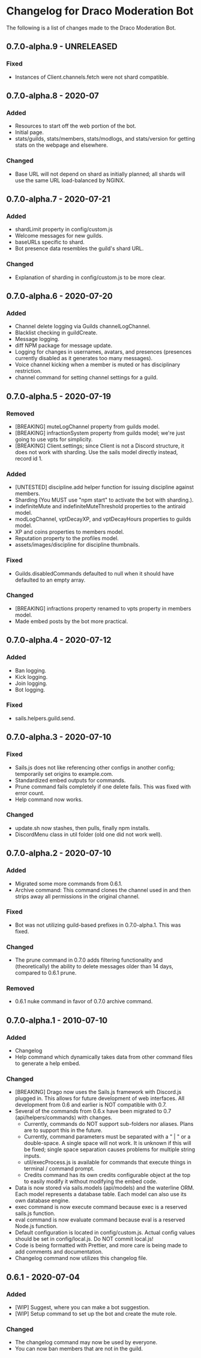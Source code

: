 # Changelog for Draco Moderation Bot
 
The following is a list of changes made to the Draco Moderation Bot.

## 0.7.0-alpha.9 - UNRELEASED

### Fixed
* Instances of Client.channels.fetch were not shard compatible.

## 0.7.0-alpha.8 - 2020-07

### Added
* Resources to start off the web portion of the bot.
* Initial page.
* stats/guilds, stats/members, stats/modlogs, and stats/version for getting stats on the webpage and elsewhere.

### Changed
* Base URL will not depend on shard as initially planned; all shards will use the same URL load-balanced by NGINX.

## 0.7.0-alpha.7 - 2020-07-21

### Added
* shardLimit property in config/custom.js
* Welcome messages for new guilds.
* baseURLs specific to shard.
* Bot presence data resembles the guild's shard URL.

### Changed
* Explanation of sharding in config/custom.js to be more clear.

## 0.7.0-alpha.6 - 2020-07-20

### Added
* Channel delete logging via Guilds channelLogChannel.
* Blacklist checking in guildCreate.
* Message logging.
* diff NPM package for message update.
* Logging for changes in usernames, avatars, and presences (presences currently disabled as it generates too many messages).
* Voice channel kicking when a member is muted or has disciplinary restriction.
* channel command for setting channel settings for a guild.

## 0.7.0-alpha.5 - 2020-07-19

### Removed
* [BREAKING] muteLogChannel property from guilds model.
* [BREAKING] infractionSystem property from guilds model; we're just going to use vpts for simplicity.
* [BREAKING] Client.settings; since Client is not a Discord structure, it does not work with sharding. Use the sails model directly instead, record id 1.

### Added
* [UNTESTED] discipline.add helper function for issuing discipline against members.
* Sharding (You MUST use "npm start" to activate the bot with sharding.).
* indefiniteMute and indefiniteMuteThreshold properties to the antiraid model.
* modLogChannel, vptDecayXP, and vptDecayHours properties to guilds model.
* XP and coins properties to members model.
* Reputation property to the profiles model.
* assets/images/discipline for discipline thumbnails.

### Fixed
* Guilds.disabledCommands defaulted to null when it should have defaulted to an empty array.

### Changed
* [BREAKING] infractions property renamed to vpts property in members model.
* Made embed posts by the bot more practical.

## 0.7.0-alpha.4 - 2020-07-12

### Added
* Ban logging.
* Kick logging.
* Join logging.
* Bot logging.

### Fixed
* sails.helpers.guild.send.

## 0.7.0-alpha.3 - 2020-07-10

### Fixed
* Sails.js does not like referencing other configs in another config; temporarily set origins to example.com.
* Standardized embed outputs for commands.
* Prune command fails completely if one delete fails. This was fixed with error count.
* Help command now works.

### Changed
* update.sh now stashes, then pulls, finally npm installs.
* DiscordMenu class in util folder (old one did not work well).

## 0.7.0-alpha.2 - 2020-07-10

### Added
* Migrated some more commands from 0.6.1.
* Archive command: This command clones the channel used in and then strips away all permissions in the original channel.

### Fixed
* Bot was not utilizing guild-based prefixes in 0.7.0-alpha.1. This was fixed.

### Changed
* The prune command in 0.7.0 adds filtering functionality and (theoretically) the ability to delete messages older than 14 days, compared to 0.6.1 prune.

### Removed
* 0.6.1 nuke command in favor of 0.7.0 archive command.
 
## 0.7.0-alpha.1 - 2010-07-10

### Added
* Changelog
* Help command which dynamically takes data from other command files to generate a help embed.

### Changed
* [BREAKING] Drago now uses the Sails.js framework with Discord.js plugged in. This allows for future development of web interfaces. All development from 0.6 and earlier is NOT compatible with 0.7.
* Several of the commands from 0.6.x have been migrated to 0.7 (api/helpers/commands) with changes.
    - Currently, commands do NOT support sub-folders nor aliases. Plans are to support this in the future.
    - Currently, command parameters must be separated with a " | " or a double-space. A single space will not work. It is unknown if this will be fixed; single space separation causes problems for multiple string inputs.
    - util/execProcess.js is available for commands that execute things in terminal / command prompt.
    - Credits command has its own credits configurable object at the top to easily modify it without modifying the embed code.
* Data is now stored via sails.models (api/models) and the waterline ORM. Each model represents a database table. Each model can also use its own database engine.
* exec command is now execute command because exec is a reserved sails.js function.
* eval command is now evaluate command because eval is a reserved Node.js function.
* Default configuration is located in config/custom.js. Actual config values should be set in config/local.js. Do NOT commit local.js!
* Code is being formatted with Prettier, and more care is being made to add comments and documentation.
* Changelog command now utilizes this changelog file.

## 0.6.1 - 2020-07-04

### Added
* [WIP] Suggest, where you can make a bot suggestion.
* [WIP] Setup command to set up the bot and create the mute role.

### Changed
* The changelog command may now be used by everyone.
* You can now ban members that are not in the guild.